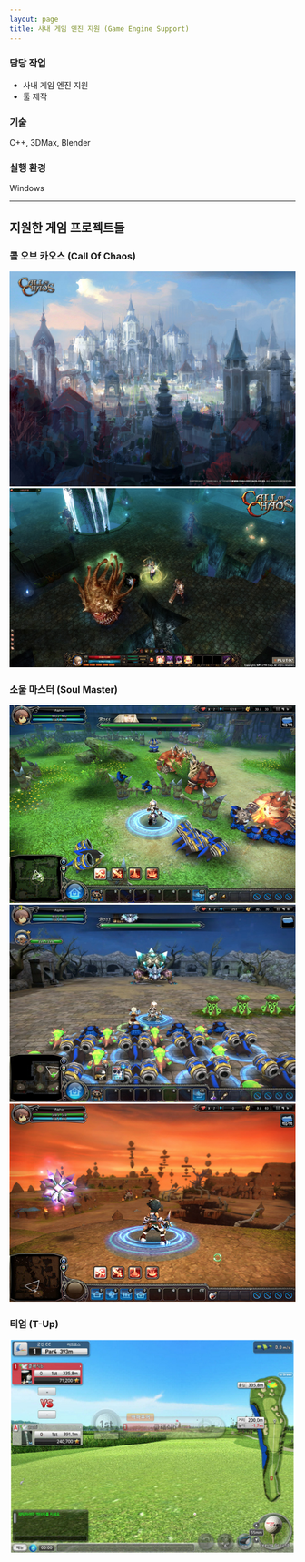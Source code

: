 ```yaml
---
layout: page
title: 사내 게임 엔진 지원 (Game Engine Support)
---
```


### 담당 작업
* 사내 게임 엔진 지원  
* 툴 제작

### 기술
C++, 3DMax, Blender    

### 실행 환경
Windows  

---

## 지원한 게임 프로젝트들

### 콜 오브 카오스 (Call Of Chaos)
![image](/assets/images/games/engine/1.png)
![image](/assets/images/games/engine/2.png)

### 소울 마스터 (Soul Master)
![image](/assets/images/games/engine/3.png)
![image](/assets/images/games/engine/4.png)
![image](/assets/images/games/engine/5.png)

### 티업 (T-Up)
![image](/assets/images/games/engine/6.png)